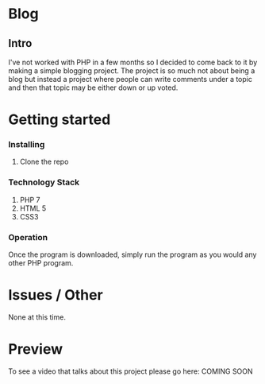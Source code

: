 # Blog
## Intro

I've not worked with PHP in a few months so I decided to come back to it by
making a simple blogging project. The project is so much not about being a blog
but instead a project where people can write comments under a topic and then that
topic may be either down or up voted.

# Getting started
### Installing

1. Clone the repo


### Technology Stack

1. PHP 7
2. HTML 5
3. CSS3

### Operation

Once the program is downloaded, simply run the program as you would any other PHP
program.

# Issues / Other

None at this time.

# Preview

To see a video that talks about this project please go here: COMING SOON
